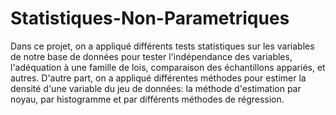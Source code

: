 # Statistiques-Non-Parametriques
Dans ce projet, on a appliqué différents tests statistiques sur les variables de notre base de données pour tester l'indépendance des variables, l'adéquation à une famille de lois, comparaison des échantillons appariés, et autres.
D'autre part, on a appliqué différentes méthodes pour estimer la densité d'une variable du jeu de données:  la méthode d'estimation par noyau, par histogramme et par différents méthodes de régression.
